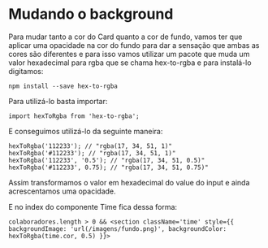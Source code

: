 # Mudando o background

Para mudar tanto a cor do Card quanto a cor de fundo, vamos ter que aplicar uma opacidade na cor do fundo para dar a sensação que ambas as cores são diferentes e para isso vamos utilizar um pacote que muda um valor hexadecimal para rgba que se chama hex-to-rgba e para instalá-lo digitamos:

    npm install --save hex-to-rgba

Para utilizá-lo basta importar:

    import hexToRgba from 'hex-to-rgba';

E conseguimos utilizá-lo da seguinte maneira:

    hexToRgba('112233'); // "rgba(17, 34, 51, 1)"
    hexToRgba('#112233'); // "rgba(17, 34, 51, 1)"
    hexToRgba('112233', '0.5'); // "rgba(17, 34, 51, 0.5)"
    hexToRgba('#112233', 0.75); // "rgba(17, 34, 51, 0.75)"

Assim transformamos o valor em hexadecimal do value do input e ainda acrescentamos uma opacidade.

E no index do componente Time fica dessa forma:

    colaboradores.length > 0 && <section className='time' style={{ backgroundImage: 'url(/imagens/fundo.png)', backgroundColor: hexToRgba(time.cor, 0.5) }}>
